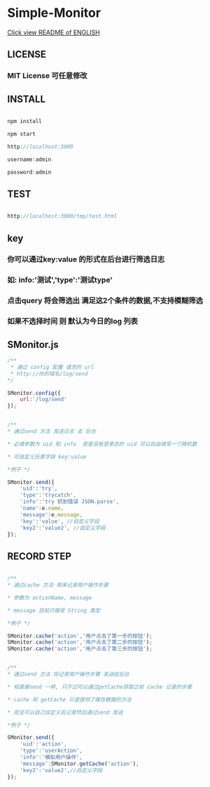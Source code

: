 # Simple-Monitor

[Click view README of ENGLISH](./README.md)


## LICENSE

### MIT License 可任意修改

## INSTALL

```javascript

npm install

npm start

http://localhost:3000

username:admin

password:admin

```

## TEST

```javascript

http://localhost:3000/tmp/test.html

```

## key

### 你可以通过key:value 的形式在后台进行筛选日志

### 如: info:'测试','type':'测试type'

### 点击query 将会筛选出 满足这2个条件的数据,不支持模糊筛选

### 如果不选择时间 则 默认为今日的log 列表

## SMonitor.js

```javascript
/**
 * 通过 config 配置 请求的 url
 * http://你的域名/log/send
*/

SMonitor.config({
    url:'/log/send'
});

```

```javascript

/**
* 通过send 方法 发送日志 去 后台

* 必填参数为 uid 和 info  若是没有登录态的 uid 可以自由填写一个随机数

* 可自定义任意字段 key:value

*例子 */

SMonitor.send({
    'uid':'try',
    'type':'trycatch',
    'info':'try 抓到错误 JSON.parse',
    'name':e.name,
    'message':e.message,
    'key':'value', //自定义字段
    'key2':'value2', //自定义字段
});

```


## RECORD STEP

```javascript

/**
* 通过cache 方法 用来记录用户操作步骤

* 参数为 actionName, message

* message 目前只接受 String 类型

*例子 */

SMonitor.cache('action','用户点击了第一步的按钮');
SMonitor.cache('action','用户点击了第二步的按钮');
SMonitor.cache('action','用户点击了第三步的按钮');

```

```javascript

/**
* 通过send 方法 将记录用户操作步骤 发送给后台

* 和直接send 一样, 只不过可以通过getCache获取之前 cache 记录的步骤

* cache 和 getCache 只是提供了缓存数据的方法

* 完全可以自己自定义去记录然后通过send 发送

*例子 */

SMonitor.send({
    'uid':'action',
    'type':'userAction',
    'info':'模拟用户操作',
    'message':SMonitor.getCache('action'),
    'key2':'value2',//自定义字段
});

```